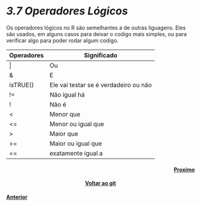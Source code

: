 <h1><b><i>3.7 Operadores Lógicos</i></b></h1>

<p>Os operadores lógicos no R são semelhantes a de outras liguagens. Eles são usados, em alguns casos para deixar o codigo mais simples, ou para verificar algo para poder rodar algum codigo.</p>

<table align="Center">
    <thead>
        <th>Operadores</th>
        <th>Significado</th>
    </thead>
    <tbody>
        <tr>
            <td>|</td>
            <td>Ou</td>
        </tr>
        <tr>
            <td>&</td>
            <td>E</td>
        </tr>
        <tr>
            <td>isTRUE()</td>
            <td>Ele vai testar se é verdadeiro ou não</td>
        </tr>
        <tr>
            <td>!=</td>
            <td>Não igual há</td>
        </tr>
        <tr>
            <td>!</td>
            <td>Não é</td>
        </tr>
        <tr>
            <td><</td>
            <td>Menor que</td>
        </tr>
        <tr>
            <td><=</td>
            <td>Menor ou igual que</td>
        </tr>
        <tr>
            <td>></td>
            <td>Maior que</td>
        </tr>
        <tr>
            <td>>=</td>
            <td>Maior ou igual que</td>
        </tr>
        <tr>
            <td>==</td>
            <td>exatamente igual a</td>
        </tr>
    </tbody>
</table>

<h4 align="Right"><a href="https://github.com/SaLandini/r4noobs/blob/master/r/operadores_diver.md">Proximo</a></h4>
<h4 align="Center"><a href="https://github.com/SaLandini/r4noobs">Voltar ao git</a></h4>
<h4><a href="https://github.com/SaLandini/r4noobs/blob/master/r/operadore.md">Anterior</a></h4>
